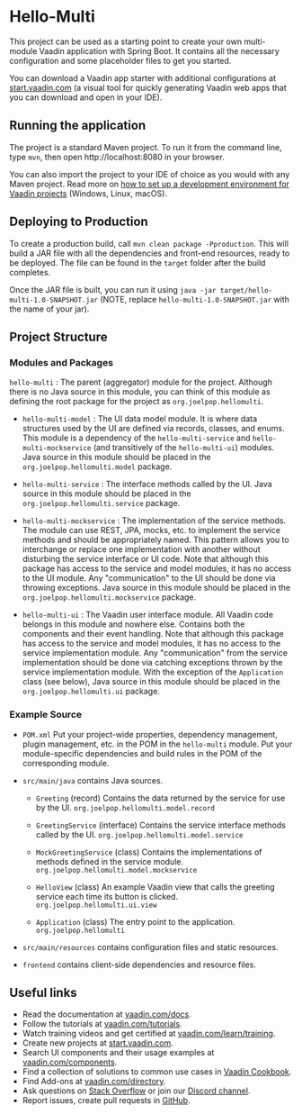 # Hello-Multi

This project can be used as a starting point to create your own multi-module Vaadin application with Spring Boot.
It contains all the necessary configuration and some placeholder files to get you started.

You can download a Vaadin app starter with additional configurations at [start.vaadin.com](https://start.vaadin.com) 
(a visual tool for quickly generating Vaadin web apps that you can download and open in your IDE).

## Running the application
The project is a standard Maven project. To run it from the command line,
type `mvn`, then open http://localhost:8080 in your browser.

You can also import the project to your IDE of choice as you would with any
Maven project. Read more on [how to set up a development environment for
Vaadin projects](https://vaadin.com/docs/latest/guide/install) (Windows, Linux, macOS).

## Deploying to Production
To create a production build, call `mvn clean package -Pproduction`.
This will build a JAR file with all the dependencies and front-end resources,
ready to be deployed. The file can be found in the `target` folder after the build completes.

Once the JAR file is built, you can run it using
`java -jar target/hello-multi-1.0-SNAPSHOT.jar` (NOTE, replace 
`hello-multi-1.0-SNAPSHOT.jar` with the name of your jar).

## Project Structure

### Modules and Packages

`hello-multi`
  : The parent (aggregator) module for the project. Although there is no Java source in this module, you can think of this module as defining the root package for the project as `org.joelpop.hellomulti`.

- `hello-multi-model`
  : The UI data model module. It is where data structures used by the UI are defined via records, classes, and enums. This module is a dependency of the `hello-multi-service` and `hello-multi-mockservice` (and transitively of the `hello-multi-ui`) modules. Java source in this module should be placed in the `org.joelpop.hellomulti.model` package.

- `hello-multi-service`
  : The interface methods called by the UI. Java source in this module should be placed in the `org.joelpop.hellomulti.service` package.

- `hello-multi-mockservice`
  : The implementation of the service methods. The module can use REST, JPA, mocks, etc. to implement the service methods and should be appropriately named. This pattern allows you to interchange or replace one implementation with another without disturbing the service interface or UI code. Note that although this package has access to the service and model modules, it has no access to the UI module. Any "communication" to the UI should be done via throwing exceptions. Java source in this module should be placed in the `org.joelpop.hellomulti.mockservice` package.

- `hello-multi-ui`
  : The Vaadin user interface module. All Vaadin code belongs in this module and nowhere else. Contains both the components and their event handling. Note that although this package has access to the service and model modules, it has no access to the service implementation module. Any "communication" from the service implementation should be done via catching exceptions thrown by the service implementation module. With the exception of the `Application` class (see below), Java source in this module should be placed in the `org.joelpop.hellomulti.ui` package.

### Example Source

- `POM.xml` Put your project-wide properties, dependency management, plugin management, etc. in the POM in the `hello-multi` module. Put your module-specific dependencies and build rules in the POM of the corresponding module.

- `src/main/java` contains Java sources.

  - `Greeting` (record) Contains the data returned by the service for use by the UI. `org.joelpop.hellomulti.model.record`

  - `GreetingService` (interface) Contains the service interface methods called by the UI. `org.joelpop.hellomulti.model.service`

  - `MockGreetingService` (class) Contains the implementations of methods defined in the service module. `org.joelpop.hellomulti.model.mockservice`

  - `HelloView` (class) An example Vaadin view that calls the greeting service each time its button is clicked. `org.joelpop.hellomulti.ui.view`

  - `Application` (class) The entry point to the application. `org.joelpop.hellomulti`

- `src/main/resources` contains configuration files and static resources.

- `frontend` contains client-side dependencies and resource files.

## Useful links

- Read the documentation at [vaadin.com/docs](https://vaadin.com/docs).
- Follow the tutorials at [vaadin.com/tutorials](https://vaadin.com/tutorials).
- Watch training videos and get certified at [vaadin.com/learn/training]( https://vaadin.com/learn/training).
- Create new projects at [start.vaadin.com](https://start.vaadin.com/).
- Search UI components and their usage examples at [vaadin.com/components](https://vaadin.com/components).
- Find a collection of solutions to common use cases in [Vaadin Cookbook](https://cookbook.vaadin.com/).
- Find Add-ons at [vaadin.com/directory](https://vaadin.com/directory).
- Ask questions on [Stack Overflow](https://stackoverflow.com/questions/tagged/vaadin) or join our [Discord channel](https://discord.gg/MYFq5RTbBn).
- Report issues, create pull requests in [GitHub](https://github.com/vaadin/).
